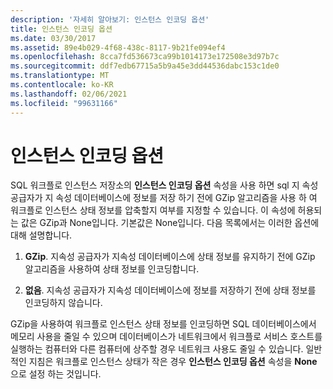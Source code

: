 ```yaml
---
description: '자세히 알아보기: 인스턴스 인코딩 옵션'
title: 인스턴스 인코딩 옵션
ms.date: 03/30/2017
ms.assetid: 89e4b029-4f68-438c-8117-9b21fe094ef4
ms.openlocfilehash: 8cca7fd536673ca99b1014173e172508e3d97b7c
ms.sourcegitcommit: ddf7edb67715a5b9a45e3dd44536dabc153c1de0
ms.translationtype: MT
ms.contentlocale: ko-KR
ms.lasthandoff: 02/06/2021
ms.locfileid: "99631166"
---
```

# <a name="instance-encoding-option"></a>인스턴스 인코딩 옵션

SQL 워크플로 인스턴스 저장소의 **인스턴스 인코딩 옵션** 속성을 사용 하면 sql 지 속성 공급자가 지 속성 데이터베이스에 정보를 저장 하기 전에 GZip 알고리즘을 사용 하 여 워크플로 인스턴스 상태 정보를 압축할지 여부를 지정할 수 있습니다. 이 속성에 허용되는 값은 GZip과 None입니다. 기본값은 None입니다. 다음 목록에서는 이러한 옵션에 대해 설명합니다.  
  
1. **GZip**. 지속성 공급자가 지속성 데이터베이스에 상태 정보를 유지하기 전에 GZip 알고리즘을 사용하여 상태 정보를 인코딩합니다.  
  
2. **없음**. 지속성 공급자가 지속성 데이터베이스에 정보를 저장하기 전에 상태 정보를 인코딩하지 않습니다.  
  
 GZip을 사용하여 워크플로 인스턴스 상태 정보를 인코딩하면 SQL 데이터베이스에서 메모리 사용을 줄일 수 있으며 데이터베이스가 네트워크에서 워크플로 서비스 호스트를 실행하는 컴퓨터와 다른 컴퓨터에 상주할 경우 네트워크 사용도 줄일 수 있습니다. 일반적인 지침은 워크플로 인스턴스 상태가 작은 경우 **인스턴스 인코딩 옵션** 속성을 **None** 으로 설정 하는 것입니다.

